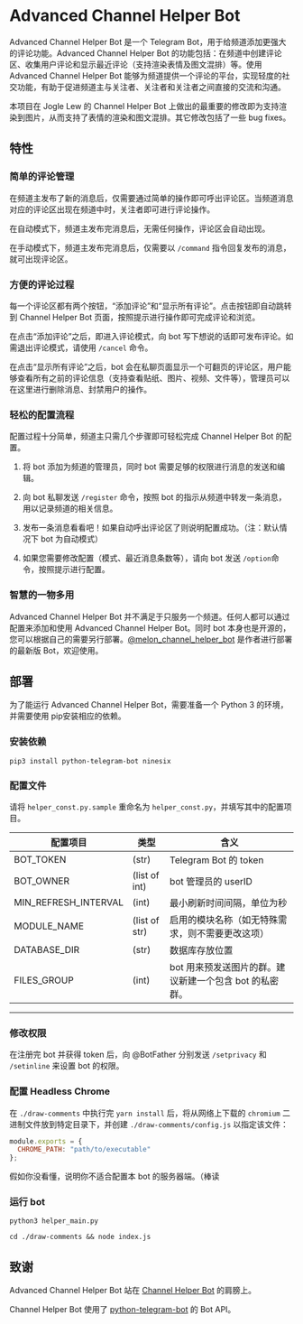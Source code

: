 # Advanced Channel Helper Bot

Advanced Channel Helper Bot 是一个 Telegram Bot，用于给频道添加更强大的评论功能。Advanced Channel Helper Bot 的功能包括：在频道中创建评论区、收集用户评论和显示最近评论（支持渲染表情及图文混排）等。使用 Advanced Channel Helper Bot 能够为频道提供一个评论的平台，实现轻度的社交功能，有助于促进频道主与关注者、关注者和关注者之间直接的交流和沟通。

本项目在 Jogle Lew 的 Channel Helper Bot 上做出的最重要的修改即为支持渲染到图片，从而支持了表情的渲染和图文混排。其它修改包括了一些 bug fixes。

## 特性

### 简单的评论管理

在频道主发布了新的消息后，仅需要通过简单的操作即可呼出评论区。当频道消息对应的评论区出现在频道中时，关注者即可进行评论操作。

在自动模式下，频道主发布完消息后，无需任何操作，评论区会自动出现。

在手动模式下，频道主发布完消息后，仅需要以 `/command` 指令回复发布的消息，就可出现评论区。

### 方便的评论过程

每一个评论区都有两个按钮，“添加评论”和“显示所有评论”。点击按钮即自动跳转到 Channel Helper Bot 页面，按照提示进行操作即可完成评论和浏览。

在点击“添加评论”之后，即进入评论模式，向 bot 写下想说的话即可发布评论。如需退出评论模式，请使用 `/cancel` 命令。

在点击“显示所有评论”之后，bot 会在私聊页面显示一个可翻页的评论区，用户能够查看所有之前的评论信息（支持查看贴纸、图片、视频、文件等），管理员可以在这里进行删除消息、封禁用户的操作。

### 轻松的配置流程

配置过程十分简单，频道主只需几个步骤即可轻松完成 Channel Helper Bot 的配置。

1. 将 bot 添加为频道的管理员，同时 bot 需要足够的权限进行消息的发送和编辑。

2. 向 bot 私聊发送 `/register` 命令，按照 bot 的指示从频道中转发一条消息，用以记录频道的相关信息。

3. 发布一条消息看看吧！如果自动呼出评论区了则说明配置成功。（注：默认情况下 bot 为自动模式）

4. 如果您需要修改配置（模式、最近消息条数等），请向 bot 发送 `/option`命令，按照提示进行配置。

### 智慧的一物多用

Advanced Channel Helper Bot 并不满足于只服务一个频道。任何人都可以通过配置来添加和使用 Advanced Channel Helper Bot。同时 bot 本身也是开源的，您可以根据自己的需要另行部署。[@melon_channel_helper_bot](https://t.me/melon_channel_helper_bot) 是作者进行部署的最新版 Bot，欢迎使用。

## 部署

为了能运行 Advanced Channel Helper Bot，需要准备一个 Python 3 的环境，并需要使用 pip安装相应的依赖。

### 安装依赖 

`pip3 install python-telegram-bot ninesix`

### 配置文件

请将 `helper_const.py.sample` 重命名为 `helper_const.py`，并填写其中的配置项目。

| 配置项目             | 类型          | 含义                                             
|----------------------|---------------|--------------------------------------------------
| BOT_TOKEN            | (str)         | Telegram Bot 的 token                            
| BOT_OWNER            | (list of int) | bot 管理员的 userID                              
| MIN_REFRESH_INTERVAL | (int)         | 最小刷新时间间隔，单位为秒                                 
| MODULE_NAME          | (list of str) | 启用的模块名称（如无特殊需求，则不需要更改这项） 
| DATABASE_DIR         | (str)         | 数据库存放位置                             
| FILES_GROUP          | (int)         | bot 用来预发送图片的群。建议新建一个包含 bot 的私密群。
------------------------------------------------------------------------------------------

### 修改权限

在注册完 bot 并获得 token 后，向 @BotFather 分别发送 `/setprivacy` 和 `/setinline` 来设置 bot 的权限。

### 配置 Headless Chrome

在 `./draw-comments` 中执行完 `yarn install` 后，将从网络上下载的 `chromium` 二进制文件放到特定目录下，并创建 `./draw-comments/config.js` 以指定该文件：

```js
module.exports = {
  CHROME_PATH: "path/to/executable"
};
```

假如你没看懂，说明你不适合配置本 bot 的服务器端。（棒读

### 运行 bot 

`python3 helper_main.py`

`cd ./draw-comments && node index.js`

## 致谢

Advanced Channel Helper Bot 站在 [Channel Helper Bot](https://github.com/JogleLew/channel-helper-bot) 的肩膀上。

Channel Helper Bot 使用了 [python-telegram-bot](https://github.com/python-telegram-bot/python-telegram-bot) 的 Bot API。
